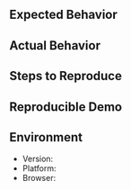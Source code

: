 <!--
Is this a bug report?

* Yes: Continue filling out the template.
* No: Delete the template and write in free form. (Apply a label to the issue if applicable.)
-->

## Expected Behavior

<!-- What should happen. -->

## Actual Behavior

<!-- What happens instead. -->

## Steps to Reproduce

<!-- Describe a sequence of steps that anybody can repeat to see the issue. -->

## Reproducible Demo

<!-- Creating a bug demo will help speed up the process of resolving the issue. -->

## Environment

- Version:
- Platform:
- Browser: